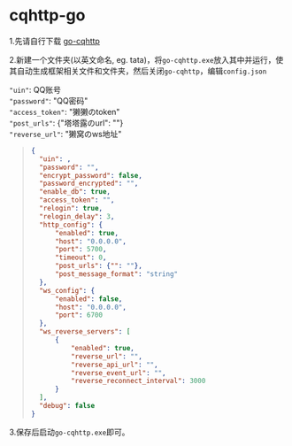 # cqhttp-go

1.先请自行下载 [go-cqhttp](https://github.com/Mrs4s/go-cqhttp/releases)

2.新建一个文件夹(以英文命名, eg. tata)，将`go-cqhttp.exe`放入其中并运行，使其自动生成框架相关文件和文件夹，然后关闭`go-cqhttp`，编辑`config.json`


`"uin"`: QQ账号  
`"password"`: "QQ密码"  
`"access_token"`: "獭獭のtoken"  
`"post_urls"`: {"塔塔露のurl": ""}  
`"reverse_url"`: "獭窝のws地址"

>```json 
>{
>	"uin": ,
>	"password": "",
>	"encrypt_password": false,
>	"password_encrypted": "",
>	"enable_db": true,
>	"access_token": "",
>	"relogin": true,
>	"relogin_delay": 3,
>	"http_config": {
>		"enabled": true,
>		"host": "0.0.0.0",
>		"port": 5700,
>		"timeout": 0,
>		"post_urls": {"": ""},
>		"post_message_format": "string"
>	},
>	"ws_config": {
>		"enabled": false,
>		"host": "0.0.0.0",
>		"port": 6700
>	},
>	"ws_reverse_servers": [
>		{
>			"enabled": true,
>			"reverse_url": "",
>			"reverse_api_url": "",
>			"reverse_event_url": "",
>			"reverse_reconnect_interval": 3000
>		}
>	],
>	"debug": false
>}
>```



3.保存后启动`go-cqhttp.exe`即可。
